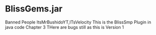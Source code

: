 # BlissGems.jar
Banned People ItsMrBushidoYT,ITsVelocity
This is the BlissSmp Plugin in java code Chapter 3 
THere are bugs still as this is Version 1 
